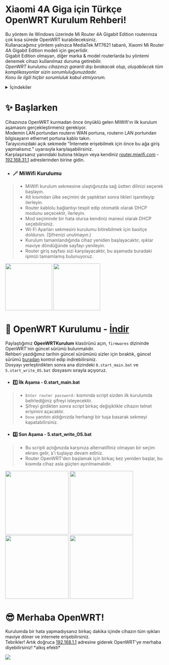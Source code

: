 # Xiaomi 4A Giga için Türkçe OpenWRT Kurulum Rehberi!
Bu yöntem ile Windows üzerinde Mi Router 4A Gigabit Edition routerınıza çok kısa sürede OpenWRT kurabileceksiniz.  
Kullanacağımız yöntem yalnızca MediaTek MT7621 tabanlı, Xiaomi Mi Router 4A Gigabit Edition modeli için geçerlidir.  
Gigabit Edition olmayan, diğer marka & model routerlarda bu yöntemi denemek cihazı kullanılmaz duruma getirebilir.  
*OpenWRT kurulumu cihazınızı garanti dışı bırakacak olup, oluşabilecek tüm komplikasyonlar sizin sorumluluğunuzdadır.*  
*Konu ile ilgili hiçbir sorumluluk kabul etmiyorum.*  

<details>
  <summary>İçindekiler</summary>
  <ol>
    <li>
      <a href="#-başlarken">✨ Başlarken</a>
      <ul>
        <li><a href="#-miwifi-kurulumu">🪄 MiWifi Kurulumu</a></li>
      </ul>
    </li>
    <li>
      <a href="#-openwrt-kurulumu">🚀 OpenWRT Kurulumu</a>
      <ul>
        <li><a href="#1%EF%B8%8F⃣-i̇lk-aşama---0start_mainbat">1️⃣ İlk Aşama - 0.start_main.bat</a></li>
        <li><a href="#2%EF%B8%8F⃣-son-aşama---5start_write_osbat">2️⃣ Son Aşama - 5.start_write_OS.bat</a></li>
      </ul>
    </li>
    <li><a href="#-merhaba-openwrt">😎 Merhaba OpenWRT!</a></li>
    <li><a href="#4">4</a></li>
    <li><a href="#5">5</a></li>
    <li><a href="#6">6</a></li>
    <li><a href="#7">7</a></li>
    <li><a href="#8">8</a></li>
  </ol>
</details>

# ✨ Başlarken
Cihazınıza OpenWRT kurmadan önce önyüklü gelen MiWifi'ın ilk kurulum aşamasını gerçekleştirmeniz gerekiyor.  
Modemin LAN portundan routerın WAN portuna, routerın LAN portundan bilgisayarın ethernet portuna kablo takın.  
Tarayıcınızdaki açık sekmede "İnternete erişebilmek için önce bu ağa giriş yapmalısınız." uyarısıyla karşılaşabilirsiniz.  
Karşılaşırsanız yanındaki butona tıklayın veya kendiniz [router.miwifi.com](http://router.miwifi.com/) - [192.168.31.1](http://192.168.31.1/) adreslerinden birine gidin.  

- ### 🪄 MiWifi Kurulumu
> - MiWifi kurulum sekmesine ulaştığınızda sağ üstten dilinizi seçerek başlayın.  
> - Alt kısımdan ülke seçimini de yaptıktan sonra tikleri işaretleyip ilerleyin.  
> - Router kablolu bağlantıyı tespit edip otomatik olarak DHCP modunu seçecektir, ilerleyin.  
> - Mod seçiminde bir hata olursa kendiniz maneul olarak DHCP seçebilirsiniz.  
> - Wi-Fi Ayarları sekmesini kurulumu bitirebilmek için basitçe doldurun. (Şifrenizi unutmayın.)  
> - Kurulum tamamlandığında cihaz yeniden başlayacaktır, ışıklar maviye döndüğünde sayfayı yenileyin.  
> - Router giriş sayfası sizi karşılayacaktır, bu aşamada buradaki işimizi tamamlamış bulunuyoruz.  

<p align="left">
  <img width="auto" height="148" src="https://media.discordapp.net/attachments/796061773795033169/1046154532570280016/1.png">
  <img width="auto" height="148" src="https://media.discordapp.net/attachments/796061773795033169/1046152883617415258/2-8.png">
</p>

# 🚀 OpenWRT Kurulumu - <a href="https://drive.google.com/file/d/1acXFVIfmKuVZ597Adt3ZUU4ljYsQA8aM/view?usp=sharing" target="_blank">İndir</a>
Paylaştığımız **OpenWRTKurulum** klasörünü açın, `firmwares` dizininde OpenWRT'nin güncel sürümü bulunmalıdır.  
Rehberi yazdığımız tarihin güncel sürümünü sizler için bıraktık, güncel sürümü [buradan](https://openwrt.org/inbox/toh/xiaomi/xiaomi_mi_router_4a_gigabit_edition#installation) kontrol edip indirebilirsiniz.  
Dosyayı yerleştirdikten sonra ana dizindeki `0.start_main.bat` ve `5.start_write_OS.bat` dosyasını sırayla açıyoruz.  

- #### 1️⃣ İlk Aşama - 0.start_main.bat
> - `Enter router password:` kısmında script sizden ilk kurulumda belirlediğiniz şifreyi isteyecektir.  
> - Şifreyi girdikten sonra script birkaç değişiklikle cihazın telnet erişimini açacaktır.  
> - `Done` yanıtını aldığınızda herhangi bir tuşa basarak sekmeyi kapatabilirsiniz.  

- #### 2️⃣ Son Aşama - 5.start_write_OS.bat
> - Bu scripti açtığınızda karşınıza alternatifiniz olmayan bir seçim ekranı gelir, **`1`**'i tuşlayıp devam ediniz.  
> - Router OpenWRT'den başlamak için birkaç kez yeniden başlar, bu kısımda cihaz asla güçten ayırılmamalıdır.  

<p align="left">
  <img width="200" height="auto" src="https://media.discordapp.net/attachments/796061773795033169/1046171865246339193/9.png">
  <img width="200" height="auto" src="https://media.discordapp.net/attachments/796061773795033169/1046171880903684126/10.png">
  <img width="200" height="auto" src="https://media.discordapp.net/attachments/796061773795033169/1046171891058098176/11.png">
  <img width="200" height="auto" src="https://media.discordapp.net/attachments/796061773795033169/1046171905318719498/12.png">
</p>

# 😎 Merhaba OpenWRT!
Kurulumda bir hata yapmadıysanız birkaç dakika içinde cihazın tüm ışıkları maviye döner ve internete erişebilirsiniz.  
Tebrikler! Artık doğruca [192.168.1.1](http://192.168.1.1/) adresine giderek OpenWRT'ye merhaba diyebilirsiniz! \*alkış efekti\*  

<p align="left">
  <img width="auto" height="auto" src="https://media.discordapp.net/attachments/796061773795033169/1046171910540628048/13.png">
</p>
